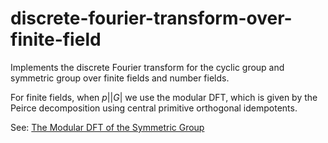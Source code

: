# discrete-fourier-transform-over-finite-field 
 
Implements the discrete Fourier transform for the cyclic group and symmetric group over finite fields and number fields. 

For finite fields, when $p| |G|$ we use the modular DFT, which is given by the Peirce decomposition using central primitive orthogonal idempotents.

See:  [The Modular DFT of the Symmetric Group](https://doi.org/10.48550/arXiv.2404.05796)
